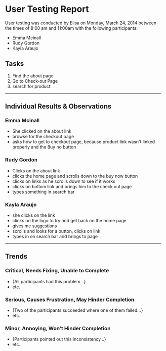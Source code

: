 # User Testing Report

User testing was conducted by Elisa on Monday, March 24, 2014 between the times of 8:00 am and 11:00am with the following participants:

- Emma Mcinall
- Rudy Gordon
- Kayla Araujo

## Tasks

1. Find the about page
2. Go to Check-out Page
3. search for product

---

## Individual Results & Observations

### Emma Mcinall

- She clicked on the about link
- browse for the checkout page
- asks how to get to checkout page, because product link wasn't linked properly and the Buy no button


### Rudy Gordon

- Clicks on the about link
- clicks the home page and scrolls down to the buy now button
- clicks on links as he scrolls down to see if it works
- clicks on bottom link and brings him to the check out page
- types something in search bar


### Kayla Araujo

- she clicks on the link
- clicks on the logo to try and get back on the home page
- gives me suggestions
- scrolls and looks for a button, clicks on link
- types in on search bar and brings to page

---

## Trends

### Critical, Needs Fixing, Unable to Complete

- {All participants had this problem…}
- etc.

### Serious, Causes Frustration, May Hinder Completion

- {Two of the participants succeeded where one of them failed…}
- etc.

### Minor, Annoying, Won’t Hinder Completion

- {Participants pointed out this inconsistency…}
- etc.
